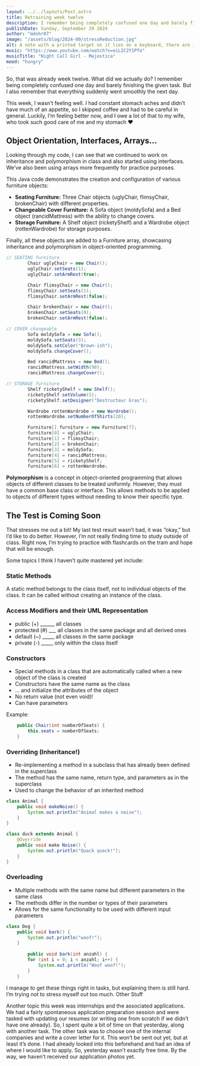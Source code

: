 ```yaml
---
layout: ../../layouts/Post.astro
title: Retraining week twelve
description: I remember being completely confused one day and barely finishing the given task. But I also remember that everything suddenly went smoothly the next day.
publishDate: Sunday, September 29 2024
author: "mdohr07"
image: "/assets/blog/2024-09/stressReduction.jpg"
alt: A note with a printed target on it lies on a keyboard, there are instructions to bang your head for stress reduction
music: "https://www.youtube.com/watch?v=eiL2C2Y1Pfo"
musicTitle: "Night Call Girl - Majestica"
mood: "hungry"
---
```

So, that was already week twelve. What did we actually do? I remember being completely confused one day and barely finishing the given task. But I also remember that everything suddenly went smoothly the next day.

This week, I wasn’t feeling well. I had constant stomach aches and didn’t have much of an appetite, so I skipped coffee and had to be careful in general. Luckily, I’m feeling better now, and I owe a lot of that to my wife, who took such good care of me and my stomach ♥

## Object Orientation, Interfaces, Arrays…

Looking through my code, I can see that we continued to work on inheritance and polymorphism in class and also started using interfaces. We’ve also been using arrays more frequently for practice purposes.

This Java code demonstrates the creation and configuration of various furniture objects:

- **Seating Furniture:** Three Chair objects (uglyChair, flimsyChair, brokenChair) with different properties.
- **Changeable Cover Furniture:** A Sofa object (moldySofa) and a Bed object (rancidMattress) with the ability to change covers.
- **Storage Furniture:** A Shelf object (ricketyShelf) and a Wardrobe object (rottenWardrobe) for storage purposes.

Finally, all these objects are added to a Furniture array, showcasing inheritance and polymorphism in object-oriented programming.
```java
// SEATING furniture
        Chair uglyChair = new Chair();
        uglyChair.setSeats(1);
        uglyChair.setArmRest(true);

        Chair flimsyChair = new Chair();
        flimsyChair.setSeats(1);
        flimsyChair.setArmRest(false);

        Chair brokenChair = new Chair();
        brokenChair.setSeats(0);
        brokenChair.setArmRest(false);

// COVER changeable
        Sofa moldySofa = new Sofa();
        moldySofa.setSeats(3);
        moldySofa.setColor("Brown-ish");
        moldySofa.changeCover();

        Bed rancidMattress = new Bed();
        rancidMattress.setWidth(90);
        rancidMattress.changeCover();

// STORAGE furniture
        Shelf ricketyShelf = new Shelf();
        ricketyShelf.setVolume(5);
        ricketyShelf.setDesigner("Destructeur Gras");

        Wardrobe rottenWardrobe = new Wardrobe();
        rottenWardrobe.setNumberOfShirts(20);

        Furniture[] furniture = new Furniture[7];
        furniture[0] = uglyChair;
        furniture[1] = flimsyChair;
        furniture[2] = brokenChair;
        furniture[3] = moldySofa;
        furniture[4] = rancidMattress;
        furniture[5] = ricketyShelf;
        furniture[6] = rottenWardrobe;
```
**Polymorphism** is a concept in object-oriented programming that allows objects of different classes to be treated uniformly. However, they must have a common base class or interface. This allows methods to be applied to objects of different types without needing to know their specific type.

## The Test is Coming Soon

That stresses me out a bit! My last test result wasn’t bad, it was “okay,” but I’d like to do better. However, I’m not really finding time to study outside of class. Right now, I’m trying to practice with flashcards on the tram and hope that will be enough.

Some topics I think I haven’t quite mastered yet include:

### Static Methods
A static method belongs to the class itself, not to individual objects of the class. It can be called without creating an instance of the class.

### Access Modifiers and their UML Representation

- public (+) ______ all classes
- protected (#) ___ all classes in the same package and all derived ones
- default (~) _____ all classes in the same package
- private (-) _____ only within the class itself

### Constructors

- Special methods in a class that are automatically called when a new object of the class is created
- Constructors have the same name as the class
- … and initialize the attributes of the object
- No return value (not even void)!
- Can have parameters

Example:
```java
    public Chair(int numberOfSeats) {
        this.seats = numberOfSeats;
    }
```

### Overriding (Inheritance!)

- Re-implementing a method in a subclass that has already been defined in the superclass
- The method has the same name, return type, and parameters as in the superclass
- Used to change the behavior of an inherited method

```java
class Animal {
    public void makeNoise() {
        System.out.println("Animal makes a noise");
    }
}
```
```java
class duck extends Animal {
    @Override
    public void make Noise() {
        System.out.println("Quack quack!");
    }
}
```

### Overloading

- Multiple methods with the same name but different parameters in the same class
- The methods differ in the number or types of their parameters
- Allows for the same functionality to be used with different input parameters

```java
class Dog {
    public void bark() {
        System.out.println("woof!");
    }
    
        public void bark(int anzahl) {
        for (int i = 0; i < anzahl; i++) {
            System.out.println("Woof woof!");
        }
    }
```

I manage to get these things right in tasks, but explaining them is still hard. I’m trying not to stress myself out too much.
Other Stuff

Another topic this week was internships and the associated applications. We had a fairly spontaneous application preparation session and were tasked with updating our resumes (or writing one from scratch if we didn’t have one already). So, I spent quite a bit of time on that yesterday, along with another task. The other task was to choose one of the internal companies and write a cover letter for it. This won’t be sent out yet, but at least it’s done. I had already looked into this beforehand and had an idea of where I would like to apply. So, yesterday wasn’t exactly free time.
By the way, we haven’t received our application photos yet.